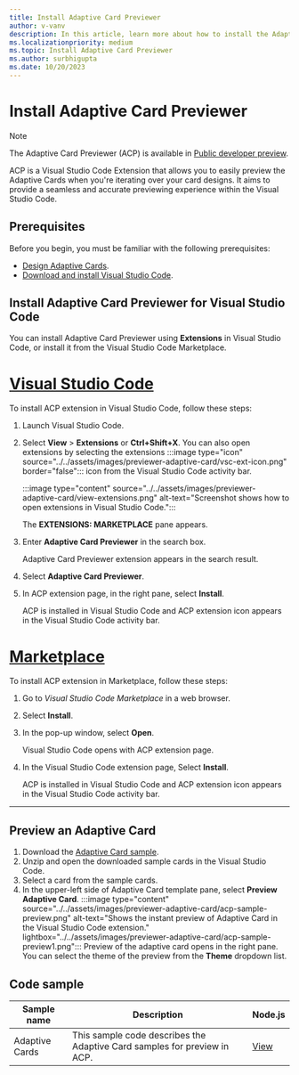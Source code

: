 ```yaml
---
title: Install Adaptive Card Previewer
author: v-vanv
description: In this article, learn more about how to install the Adaptive Card Previewer extension for Visual Studio Code code and Visual Studio Code Marketplace.
ms.localizationpriority: medium
ms.topic: Install Adaptive Card Previewer
ms.author: surbhigupta
ms.date: 10/20/2023
---
```


# Install Adaptive Card Previewer

> [!NOTE]
> The Adaptive Card Previewer (ACP) is available in [Public developer preview](../../resources/dev-preview/developer-preview-intro.md).

ACP is a Visual Studio Code Extension that allows you to easily preview the Adaptive Cards when you're iterating over your card designs. It aims to provide a seamless and accurate previewing experience within the Visual Studio Code.

## Prerequisites

Before you begin, you must be familiar with the following prerequisites:

* [Design Adaptive Cards](../../task-modules-and-cards/cards/design-effective-cards.md).
* [Download and install Visual Studio Code](https://code.visualstudio.com/Download).

## Install Adaptive Card Previewer for Visual Studio Code

You can install Adaptive Card Previewer using **Extensions** in Visual Studio Code, or install it from the Visual Studio Code Marketplace.

# [Visual Studio Code](#tab/vscode)

To install ACP extension in Visual Studio Code, follow these steps:

1. Launch Visual Studio Code.
1. Select **View** > **Extensions** or **Ctrl+Shift+X**. You can also open extensions by selecting the extensions :::image type="icon" source="../../assets/images/previewer-adaptive-card/vsc-ext-icon.png" border="false"::: icon from the Visual Studio Code activity bar.

    :::image type="content" source="../../assets/images/previewer-adaptive-card/view-extensions.png" alt-text="Screenshot shows how to open extensions in Visual Studio Code.":::

    The **EXTENSIONS: MARKETPLACE** pane appears.

1. Enter **Adaptive Card Previewer** in the search box.

   Adaptive Card Previewer extension appears in the search result.
1. Select **Adaptive Card Previewer**.
1. In ACP extension page, in the right pane, select  **Install**.

   ACP is installed in Visual Studio Code and ACP extension icon appears in the Visual Studio Code activity bar.

# [Marketplace](#tab/marketplace)

To install ACP extension in Marketplace, follow these steps:

1. Go to *Visual Studio Code Marketplace* in a web browser.

1. Select **Install**.

1. In the pop-up window, select **Open**.

   Visual Studio Code opens with ACP extension page.

1. In the Visual Studio Code extension page, Select **Install**.

   ACP is installed in Visual Studio Code and ACP extension icon appears in the Visual Studio Code activity bar.

---

## Preview an Adaptive Card

1. Download the [Adaptive Card sample](https://github.com/OfficeDev/acpreviewer/tree/main/card-samples).
1. Unzip and open the downloaded sample cards in the Visual Studio Code.
1. Select a card from the sample cards.
1. In the upper-left side of Adaptive Card template pane, select **Preview Adaptive Card**.
    :::image type="content" source="../../assets/images/previewer-adaptive-card/acp-sample-preview.png" alt-text="Shows the instant preview of Adaptive Card in the Visual Studio Code extension." lightbox="../../assets/images/previewer-adaptive-card/acp-sample-preview1.png":::
    Preview of the adaptive card opens in the right pane. You can select the theme of the preview from the **Theme** dropdown list.

## Code sample

| **Sample name** | **Description** |**Node.js** |
|-----------------|-----------------|----------------|
| Adaptive Cards | This sample code describes the Adaptive Card samples for preview in ACP. |[View](https://github.com/OfficeDev/acpreviewer/tree/main/card-samples)|
